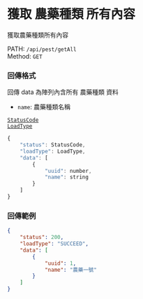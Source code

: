 # 獲取 農藥種類 所有內容

獲取農藥種類所有內容

PATH: `/api/pest/getAll`  
Method: `GET`


### 回傳格式

回傳 data 為陣列內含所有 農藥種類 資料  

* `name`: 農藥種類名稱

[`StatusCode`](../types.md#statuscode)  
[`LoadType`](../types.md#loadtype)  

```js
{
    "status": StatusCode,
    "loadType": LoadType,
    "data": [
        {
            "uuid": number,
            "name": string
        }
    ]
}
```

### 回傳範例
```json
{
    "status": 200,
    "loadType": "SUCCEED",
    "data": [
        {
            "uuid": 1,
            "name": "農藥一號"
        }
    ]
}
```